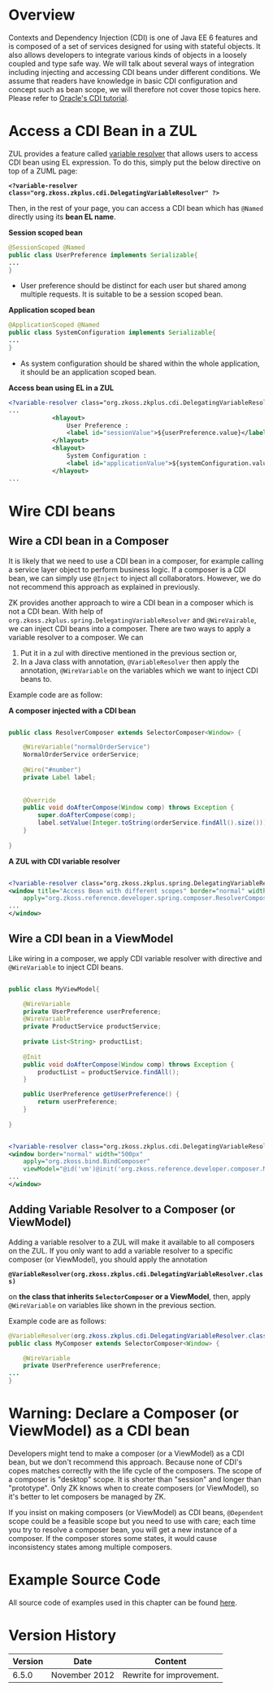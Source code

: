 # Overview

Contexts and Dependency Injection (CDI) is one of Java EE 6 features and
is composed of a set of services designed for using with stateful
objects. It also allows developers to integrate various kinds of objects
in a loosely coupled and type safe way. We will talk about several ways
of integration including injecting and accessing CDI beans under
different conditions. We assume that readers have knowledge in basic CDI
configuration and concept such as bean scope, we will therefore not
cover those topics here. Please refer to [Oracle's CDI
tutorial](http://docs.oracle.com/javaee/6/tutorial/doc/gjbnr.html).

# Access a CDI Bean in a ZUL

ZUL provides a feature called [ variable
resolver](ZK_Developer's_Reference/UI_Composing/ZUML/EL_Expressions#Variable_Resolver)
that allows users to access CDI bean using EL expression. To do this,
simply put the below directive on top of a ZUML page:

**`<?variable-resolver class="org.zkoss.zkplus.cdi.DelegatingVariableResolver" ?>`**

Then, in the rest of your page, you can access a CDI bean which has
`@Named` directly using its **bean EL name**.

**Session scoped bean**

``` java
@SessionScoped @Named
public class UserPreference implements Serializable{
...
}
```

- User preference should be distinct for each user but shared among
  multiple requests. It is suitable to be a session scoped bean.

**Application scoped bean**

``` java
@ApplicationScoped @Named
public class SystemConfiguration implements Serializable{
...
}
```

- As system configuration should be shared within the whole application,
  it should be an application scoped bean.

**Access bean using EL in a ZUL**

``` xml
<?variable-resolver class="org.zkoss.zkplus.cdi.DelegatingVariableResolver"?>
...
            <hlayout>
                User Preference :
                <label id="sessionValue">${userPreference.value}</label>
            </hlayout>
            <hlayout>
                System Configuration :
                <label id="applicationValue">${systemConfiguration.value}</label>
            </hlayout>
...
```

# Wire CDI beans

## Wire a CDI bean in a Composer

It is likely that we need to use a CDI bean in a composer, for example
calling a service layer object to perform business logic. If a composer
is a CDI bean, we can simply use `@Inject` to inject all collaborators.
However, we do not recommend this approach as explained in previously.

ZK provides another approach to wire a CDI bean in a composer which is
not a CDI bean. With help of
`org.zkoss.zkplus.spring.DelegatingVariableResolver` and
`@WireVairable`, we can inject CDI beans into a composer. There are two
ways to apply a variable resolver to a composer. We can

1.  Put it in a zul with directive mentioned in the previous section or,
2.  In a Java class with annotation, `@VariableResolver` then apply the
    annotation, `@WireVariable` on the variables which we want to inject
    CDI beans to.

Example code are as follow:

**A composer injected with a CDI bean**

``` java

public class ResolverComposer extends SelectorComposer<Window> {

    @WireVariable("normalOrderService")
    NormalOrderService orderService;
    
    @Wire("#number")
    private Label label;
    
    
    @Override
    public void doAfterCompose(Window comp) throws Exception {
        super.doAfterCompose(comp);
        label.setValue(Integer.toString(orderService.findAll().size()));
    }
    
}
```

**A ZUL with CDI variable resolver**

``` xml

<?variable-resolver class="org.zkoss.zkplus.spring.DelegatingVariableResolver"?>
<window title="Access Bean with different scopes" border="normal" width="700px"
    apply="org.zkoss.reference.developer.spring.composer.ResolverComposer">
...
</window>
```

## Wire a CDI bean in a ViewModel

Like wiring in a composer, we apply CDI variable resolver with directive
and `@WireVariable` to inject CDI beans.

``` java

public class MyViewModel{

    @WireVariable
    private UserPreference userPreference;
    @WireVariable
    private ProductService productService;
    
    private List<String> productList;
    
    @Init
    public void doAfterCompose(Window comp) throws Exception {
        productList = productService.findAll();
    }

    public UserPreference getUserPreference() {
        return userPreference;
    }
    
}
```

``` xml

<?variable-resolver class="org.zkoss.zkplus.cdi.DelegatingVariableResolver"?>
<window border="normal" width="500px"
    apply="org.zkoss.bind.BindComposer" 
    viewModel="@id('vm')@init('org.zkoss.reference.developer.composer.MyViewModel')">
...
</window>
```

## Adding Variable Resolver to a Composer (or ViewModel)

Adding a variable resolver to a ZUL will make it available to all
composers on the ZUL. If you only want to add a variable resolver to a
specific composer (or ViewModel), you should apply the annotation

**`@VariableResolver(org.zkoss.zkplus.cdi.DelegatingVariableResolver.class)`**

on **the class that inherits `SelectorComposer` or a ViewModel**, then,
apply `@WireVariable` on variables like shown in the previous section.

Example code are as follows:

``` java
@VariableResolver(org.zkoss.zkplus.cdi.DelegatingVariableResolver.class)
public class MyComposer extends SelectorComposer<Window> {

    @WireVariable
    private UserPreference userPreference;
...
}
```

# Warning: Declare a Composer (or ViewModel) as a CDI bean

Developers might tend to make a composer (or a ViewModel) as a CDI bean,
but we don't recommend this approach. Because none of CDI's copes
matches correctly with the life cycle of the composers. The scope of a
composer is "desktop" scope. It is shorter than "session" and longer
than "prototype". Only ZK knows when to create composers (or ViewModel),
so it's better to let composers be managed by ZK.

If you insist on making composers (or ViewModel) as CDI beans,
`@Dependent` scope could be a feasible scope but you need to use with
care; each time you try to resolve a composer bean, you will get a new
instance of a composer. If the composer stores some states, it would
cause inconsistency states among multiple composers.

# Example Source Code

All source code of examples used in this chapter can be found
[here](https://github.com/zkoss/zkbooks/tree/master/developersreference/integration.cdi).

# Version History

| Version | Date          | Content                  |
|---------|---------------|--------------------------|
| 6.5.0   | November 2012 | Rewrite for improvement. |

